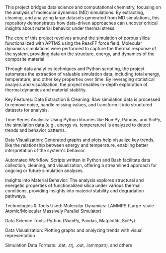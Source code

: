This project bridges data science and computational chemistry, focusing on the analysis of molecular dynamics (MD) simulations. By extracting, cleaning, and analyzing large datasets generated from MD simulations, this repository demonstrates how data-driven approaches can uncover critical insights about material behavior under thermal stress.

The core of this project revolves around the simulation of porous silica functionalized with APTMS using the ReaxFF force field. Molecular dynamics simulations were performed to capture the thermal response of the system, providing data on the structure, energy, and dynamics of the composite material.

Through data analytics techniques and Python scripting, the project automates the extraction of valuable simulation data, including total energy, temperature, and other key properties over time. By leveraging statistical analysis and visualization, the project enables in-depth exploration of thermal dynamics and material stability.

Key Features:
Data Extraction & Cleaning: Raw simulation data is processed to remove noise, handle missing values, and transform it into structured datasets for analysis.

Time Series Analysis: Using Python libraries like NumPy, Pandas, and SciPy, the simulation data (e.g., energy vs. temperature) is analyzed to detect trends and behavior patterns.

Data Visualization: Generated graphs and plots help visualize key trends, like the relationship between energy and temperature, enabling better interpretation of the system's behavior.

Automated Workflow: Scripts written in Python and Bash facilitate data collection, cleaning, and visualization, offering a streamlined approach for ongoing or future simulation analyses.

Insights into Material Behavior: The analysis explores structural and energetic properties of functionalized silica under various thermal conditions, providing insights into material stability and degradation pathways.

Technologies & Tools Used:
Molecular Dynamics: LAMMPS (Large-scale Atomic/Molecular Massively Parallel Simulator)

Data Science Tools: Python (NumPy, Pandas, Matplotlib, SciPy)

Data Visualization: Plotting graphs and analyzing trends with visual representation

Simulation Data Formats: .dat, .trj, .out, .lammpstrj, and others

